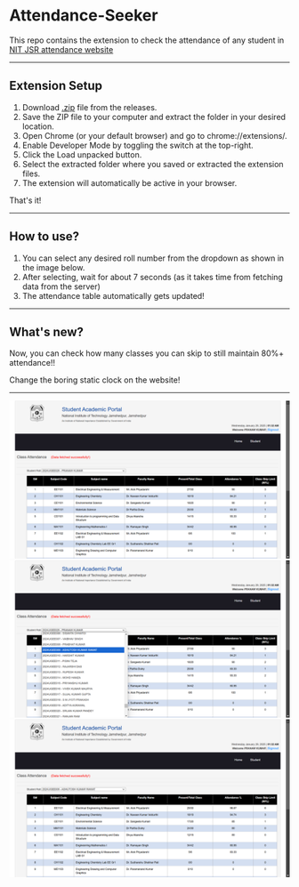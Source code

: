 # Attendance-Seeker

This repo contains the extension to check the attendance of any student in <a href = "https://online.nitjsr.ac.in/endsem/StudentAttendance/ClassAttendance.aspx">NIT JSR attendance website</a>
<br>
<hr>

<h2>Extension Setup</h2>

1. Download <a href = "https://github.com/prana-W/Attendance-Seeker/releases/download/v1.0/Attendance-Seeker.zip">.zip</a>  file from the releases.
2. Save the ZIP file to your computer and extract the folder in your desired location.
3. Open Chrome (or your default browser) and go to chrome://extensions/.
4. Enable Developer Mode by toggling the switch at the top-right.
5. Click the Load unpacked button.
6. Select the extracted folder where you saved or extracted the extension files.
7. The extension will automatically be active in your browser.

That's it!

<hr>

<h2>How to use?</h2>

1. You can select any desired roll number from the dropdown as shown in the image below.
2. After selecting, wait for about 7 seconds (as it takes time from fetching data from the server)
3. The attendance table automatically gets updated!
<hr>

<h2>What's new?</h2>
<p>Now, you can check how many classes you can skip to still maintain 80%+ attendance!!</p>
<p>Change the boring static clock on the website!</p>
<hr>
<img src = "images/ss.png">
<br>
<img src = "images/ss2.png">
<br>
<img src = "images/ss3.png">
